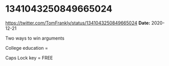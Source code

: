 # 1341043250849665024
https://twitter.com/TomFrankly/status/1341043250849665024
**Date:** 2020-12-21

Two ways to win arguments

College education = $$$$

Caps Lock key = FREE
